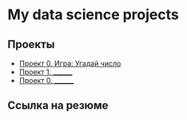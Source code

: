 # My data science projects

## Проекты

* [Проект 0. Игра: Угадай число](https://github.com/Nekpox/sf_data_science/project_0) 
* [Проект 1. ______](___) 
* [Проект 0. ______](___) 

## Ссылка на резюме